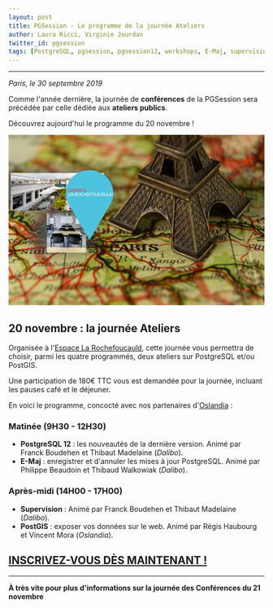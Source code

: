 ```yaml
---
layout: post
title: PGSession - Le programme de la journée Ateliers
author: Laura Ricci, Virginie Jourdan
twitter_id: pgsession
tags: [PostgreSQL, pgsession, pgsession12, workshops, E-Maj, supervision, PostGIS, 12]
---
```


---

*Paris, le 30 septembre 2019*

Comme l'année dernière, la journée de **conférences** de la PGSession sera précédée par celle dédiée aux **ateliers publics**.

Découvrez aujourd'hui le programme du 20 novembre !

<!--MORE-->

![la_rochefoucauld_localisation.png](https://raw.githubusercontent.com/lauraricci/blog.dalibo.com/gh-pages/img/la_rochefoucauld_localisation.png)

## 20 novembre : la journée Ateliers

Organisée à l'[Espace La Rochefoucauld](https://formeret.fr/nos-espaces/espace-la-rochefoucauld/), cette journée vous permettra de choisir, parmi les quatre programmés, deux ateliers sur PostgreSQL et/ou PostGIS.

Une participation de 180€ TTC vous est demandée pour la journée, incluant les pauses café et le déjeuner. 

En voici le programme, concocté avec nos partenaires d'[Oslandia](https://oslandia.com/) :

### Matinée (9H30 - 12H30)

   * __PostgreSQL 12__ : les nouveautés de la dernière version. Animé par Franck Boudehen et Thibaut Madelaine (*Dalibo*).
   * __E-Maj__ : enregistrer et d'annuler les mises à jour PostgreSQL. Animé par Philippe Beaudoin et Thibaud Walkowiak (*Dalibo*).

### Après-midi (14H00 - 17H00)

   * __Supervision__ : Animé par Franck Boudehen et Thibaut Madelaine (*Dalibo*).
   * __PostGIS__ : exposer vos données sur le web. Animé par Régis Haubourg et Vincent Mora (*Oslandia*).
   
   
   

## [**INSCRIVEZ-VOUS DÈS MAINTENANT !**](mailto:contact@dalibo.com?subject=PGSession:%20inscription%20aux%20Ateliers)


---------------------

**À très vite pour plus d'informations sur la journée des Conférences du 21 novembre**


 




